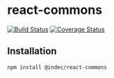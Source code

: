 # react-commons
[![Build Status](https://travis-ci.org/indec-it/react-commons.svg?branch=develop)](https://travis-ci.org/indec-it/react-commons)
[![Coverage Status](https://coveralls.io/repos/github/indec-it/react-commons/badge.svg?branch=develop)](https://coveralls.io/github/indec-it/react-commons?branch=develop)

## Installation

    npm install @indec/react-commons
